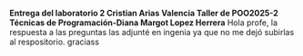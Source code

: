 **Entrega del laboratorio 2
Cristian Arias Valencia
Taller de POO2025-2 
Técnicas de Programación-Diana Margot Lopez Herrera**
Hola profe, la respuesta a las preguntas las adjunté en ingenia ya que no me dejó subirlas al respositorio.
graciass
